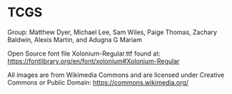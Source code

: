 # TCGS

Group: Matthew Dyer, Michael Lee, Sam Wiles, Paige Thomas, Zachary Baldwin, Alexis Martin, and Adugna G Mariam

Open Source font file Xolonium-Regular.ttf found at:
	https://fontlibrary.org/en/font/xolonium#Xolonium-Regular
	
All images are from Wikimedia Commons and are licensed under Creative Commons or Public Domain:
	https://commons.wikimedia.org/
